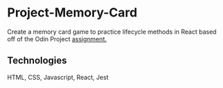 # Project-Memory-Card

Create a memory card game to practice lifecycle methods in React based off of the Odin Project [assignment.](https://www.theodinproject.com/lessons/node-path-javascript-memory-card)

## Technologies

HTML, CSS, Javascript, React, Jest

